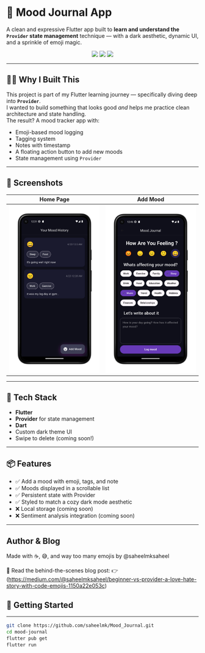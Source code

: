 # 🧠 Mood Journal App

A clean and expressive Flutter app built to **learn and understand the `Provider` state management** technique — with a dark aesthetic, dynamic UI, and a sprinkle of emoji magic.

<p align="center">
  <img src="https://img.shields.io/badge/Flutter-%2302569B.svg?style=for-the-badge&logo=Flutter&logoColor=white"/>
  <img src="https://img.shields.io/badge/Dart-%230175C2.svg?style=for-the-badge&logo=dart&logoColor=white"/>
  <img src="https://img.shields.io/badge/State%20Management-Provider-blueviolet?style=for-the-badge"/>
</p>

---

## 🧘‍♂️ Why I Built This

This project is part of my Flutter learning journey — specifically diving deep into **`Provider`**.  
I wanted to build something that looks good *and* helps me practice clean architecture and state handling.  
The result? A mood tracker app with:

- Emoji-based mood logging
- Tagging system
- Notes with timestamp
- A floating action button to add new moods
- State management using `Provider`

---

## 📱 Screenshots

| Home Page | Add Mood |
|-----------|----------|
| ![Home](assets/screenshots/homemood-portrait.png) | ![Add Mood](assets/screenshots/addmood-portrait.png) |


---

## 🧰 Tech Stack

- **Flutter**
- **Provider** for state management
- **Dart**
- Custom dark theme UI
- Swipe to delete (coming soon!)

---

## 📦 Features

- ✅ Add a mood with emoji, tags, and note
- ✅ Moods displayed in a scrollable list
- ✅ Persistent state with Provider
- ✅ Styled to match a cozy dark mode aesthetic
- ❌ Local storage (coming soon)
- ❌ Sentiment analysis integration (coming soon)

---
## Author & Blog
Made with ☕, 😅, and way too many emojis by @saheelmksaheel

📝 Read the behind-the-scenes blog post:
👉 (https://medium.com/@saheelmksaheel/beginner-vs-provider-a-love-hate-story-with-code-emojis-1150a22e053c)

## 🚀 Getting Started

---
```bash
git clone https://github.com/saheelmk/Mood_Journal.git
cd mood-journal
flutter pub get
flutter run




